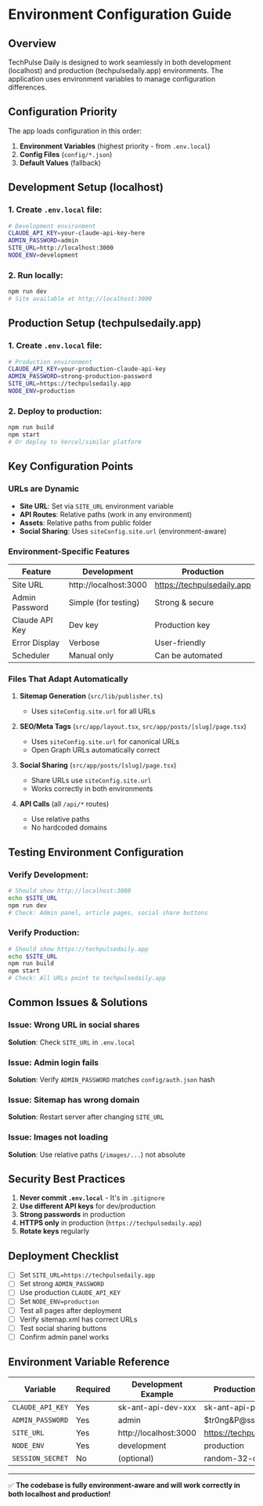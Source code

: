 # Environment Configuration Guide

## Overview
TechPulse Daily is designed to work seamlessly in both development (localhost) and production (techpulsedaily.app) environments. The application uses environment variables to manage configuration differences.

## Configuration Priority
The app loads configuration in this order:
1. **Environment Variables** (highest priority - from `.env.local`)
2. **Config Files** (`config/*.json`)
3. **Default Values** (fallback)

## Development Setup (localhost)

### 1. Create `.env.local` file:
```bash
# Development environment
CLAUDE_API_KEY=your-claude-api-key-here
ADMIN_PASSWORD=admin
SITE_URL=http://localhost:3000
NODE_ENV=development
```

### 2. Run locally:
```bash
npm run dev
# Site available at http://localhost:3000
```

## Production Setup (techpulsedaily.app)

### 1. Create `.env.local` file:
```bash
# Production environment
CLAUDE_API_KEY=your-production-claude-api-key
ADMIN_PASSWORD=strong-production-password
SITE_URL=https://techpulsedaily.app
NODE_ENV=production
```

### 2. Deploy to production:
```bash
npm run build
npm start
# Or deploy to Vercel/similar platform
```

## Key Configuration Points

### URLs are Dynamic
- **Site URL**: Set via `SITE_URL` environment variable
- **API Routes**: Relative paths (work in any environment)
- **Assets**: Relative paths from public folder
- **Social Sharing**: Uses `siteConfig.site.url` (environment-aware)

### Environment-Specific Features

| Feature | Development | Production |
|---------|------------|------------|
| Site URL | http://localhost:3000 | https://techpulsedaily.app |
| Admin Password | Simple (for testing) | Strong & secure |
| Claude API Key | Dev key | Production key |
| Error Display | Verbose | User-friendly |
| Scheduler | Manual only | Can be automated |

### Files That Adapt Automatically

1. **Sitemap Generation** (`src/lib/publisher.ts`)
   - Uses `siteConfig.site.url` for all URLs

2. **SEO/Meta Tags** (`src/app/layout.tsx`, `src/app/posts/[slug]/page.tsx`)
   - Uses `siteConfig.site.url` for canonical URLs
   - Open Graph URLs automatically correct

3. **Social Sharing** (`src/app/posts/[slug]/page.tsx`)
   - Share URLs use `siteConfig.site.url`
   - Works correctly in both environments

4. **API Calls** (all `/api/*` routes)
   - Use relative paths
   - No hardcoded domains

## Testing Environment Configuration

### Verify Development:
```bash
# Should show http://localhost:3000
echo $SITE_URL
npm run dev
# Check: Admin panel, article pages, social share buttons
```

### Verify Production:
```bash
# Should show https://techpulsedaily.app
echo $SITE_URL
npm run build
npm start
# Check: All URLs point to techpulsedaily.app
```

## Common Issues & Solutions

### Issue: Wrong URL in social shares
**Solution**: Check `SITE_URL` in `.env.local`

### Issue: Admin login fails
**Solution**: Verify `ADMIN_PASSWORD` matches `config/auth.json` hash

### Issue: Sitemap has wrong domain
**Solution**: Restart server after changing `SITE_URL`

### Issue: Images not loading
**Solution**: Use relative paths (`/images/...`) not absolute

## Security Best Practices

1. **Never commit `.env.local`** - It's in `.gitignore`
2. **Use different API keys** for dev/production
3. **Strong passwords** in production
4. **HTTPS only** in production (`https://techpulsedaily.app`)
5. **Rotate keys** regularly

## Deployment Checklist

- [ ] Set `SITE_URL=https://techpulsedaily.app`
- [ ] Set strong `ADMIN_PASSWORD`
- [ ] Use production `CLAUDE_API_KEY`
- [ ] Set `NODE_ENV=production`
- [ ] Test all pages after deployment
- [ ] Verify sitemap.xml has correct URLs
- [ ] Test social sharing buttons
- [ ] Confirm admin panel works

## Environment Variable Reference

| Variable | Required | Development Example | Production Example |
|----------|----------|-------------------|-------------------|
| `CLAUDE_API_KEY` | Yes | sk-ant-api-dev-xxx | sk-ant-api-prod-xxx |
| `ADMIN_PASSWORD` | Yes | admin | $tr0ng&P@ssw0rd! |
| `SITE_URL` | Yes | http://localhost:3000 | https://techpulsedaily.app |
| `NODE_ENV` | Yes | development | production |
| `SESSION_SECRET` | No | (optional) | random-32-chars |

---

✅ **The codebase is fully environment-aware and will work correctly in both localhost and production!**